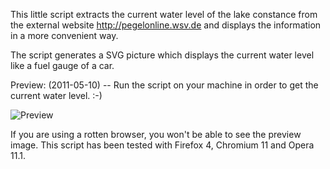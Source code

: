 This little script extracts the current water level of the lake constance from the external website http://pegelonline.wsv.de and displays the information in a more convenient way.

The script generates a SVG picture which displays the current water level like a fuel gauge of a car.

Preview: (2011-05-10) -- Run the script on your machine in order to get the current water level. :-)

<img src="https://github.com/downloads/gnuheidix/lake-level-meter/preview_20110511.svg" alt="Preview"/>

If you are using a rotten browser, you won't be able to see the preview image. This script has been tested with Firefox 4, Chromium 11 and Opera 11.1.
